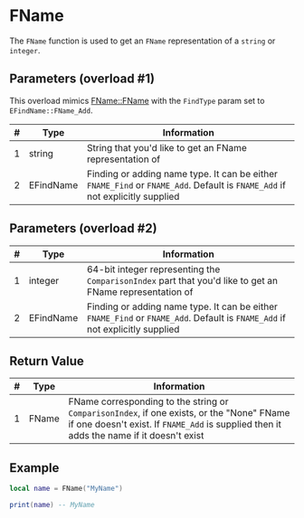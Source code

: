 # FName

The `FName` function is used to get an `FName` representation of a `string` or `integer`.

## Parameters (overload #1)

This overload mimics [FName::FName](https://docs.unrealengine.com/4.27/en-US/API/Runtime/Core/UObject/FName/__ctor/7/) with the `FindType` param set to `EFindName::FName_Add`.

| # | Type     | Information                                                                                                                  |
|---|----------|------------------------------------------------------------------------------------------------------------------------------|
| 1 | string   | String that you'd like to get an FName representation of                                                                     |
| 2 | EFindName | Finding or adding name type. It can be either `FNAME_Find` or `FNAME_Add`. Default is `FNAME_Add` if not explicitly supplied |

## Parameters (overload #2)

| # | Type     | Information                                                                                                                  |
|---|----------|------------------------------------------------------------------------------------------------------------------------------|
| 1 | integer  | 64-bit integer representing the `ComparisonIndex` part that you'd like to get an FName representation of                     |
| 2 | EFindName | Finding or adding name type. It can be either `FNAME_Find` or `FNAME_Add`. Default is `FNAME_Add` if not explicitly supplied |

## Return Value

| # | Type  | Information |
|---|-------|-------------|
| 1 | FName | FName corresponding to the string or `ComparisonIndex`, if one exists, or the "None" FName if one doesn't exist. If `FNAME_Add` is supplied then it adds the name if it doesn't exist |

## Example

```lua
local name = FName("MyName")

print(name) -- MyName
```